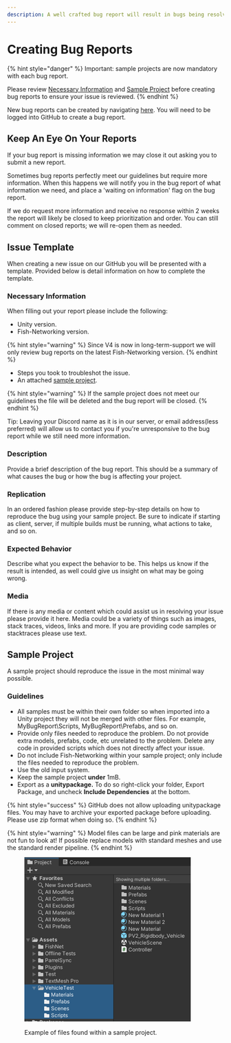 ```yaml
---
description: A well crafted bug report will result in bugs being resolved much quicker.
---
```


# Creating Bug Reports

{% hint style="danger" %}
Important: sample projects are now mandatory with each bug report.

Please review [Necessary Information](./#necessary-information) and [Sample Project](./#sample-project) before creating bug reports to ensure your issue is reviewed.
{% endhint %}

New bug reports can be created by navigating [here](https://github.com/FirstGearGames/FishNet/issues/new?assignees=\&labels=\&projects=\&template=bug_report.md\&title=). You will need to be logged into GitHub to create a bug report.

## Keep An Eye On Your Reports

If your bug report is missing information we may close it out asking you to submit a new report.

Sometimes bug reports perfectly meet our guidelines but require more information. When this happens we will notify you in the bug report of what information we need, and place a 'waiting on information' flag on the bug report.

If we do request more information and receive no response within 2 weeks the report will likely be closed to keep prioritization and order. You can still comment on closed reports; we will re-open them as needed.

## Issue Template

When creating a new issue on our GitHub you will be presented with a template. Provided below is detail information on how to complete the template.

### Necessary Information

When filling out your report please include the following:

* Unity version.
* Fish-Networking version.

{% hint style="warning" %}
Since V4 is now in long-term-support we will only review bug reports on the latest Fish-Networking version.
{% endhint %}

* Steps you took to troubleshot the issue.
* An attached [sample project](./#sample-project).

{% hint style="warning" %}
If the sample project does not meet our guidelines the file will be deleted and the bug report will be closed.
{% endhint %}

Tip: Leaving your Discord name as it is in our server, or email address(less preferred) will allow us to contact you if you're unresponsive to the bug report while we still need more information.

### Description

Provide a brief description of the bug report. This should be a summary of what causes the bug or how the bug is affecting your project.

### Replication

In an ordered fashion please provide step-by-step details on how to reproduce the bug using your sample project. Be sure to indicate if starting as client, server, if multiple builds must be running, what actions to take, and so on.

### Expected Behavior

Describe what you expect the behavior to be. This helps us know if the result is intended, as well could give us insight on what may be going wrong.

### Media

If there is any media or content which could assist us in resolving your issue please provide it here. Media could be a variety of things such as images, stack traces, videos, links and more. If you are providing code samples or stacktraces please use text.

## Sample Project

A sample project should reproduce the issue in the most minimal way possible.

### Guidelines

* All samples must be within their own folder so when imported into a Unity project they will not be merged with other files. For example, MyBugReport\Scripts, MyBugReport\Prefabs, and so on.
* Provide only files needed to reproduce the problem. Do not provide extra models, prefabs, code, etc unrelated to the problem. Delete any code in provided scripts which does not directly affect your issue.
* Do not include Fish-Networking within your sample project; only include the files needed to reproduce the problem.
* Use the old input system.
* Keep the sample project **under** 1mB.
* Export as a **unitypackage.** To do so right-click your folder, Export Package, and uncheck **Include Dependencies** at the bottom.

{% hint style="success" %}
GitHub does not allow uploading unitypackage files. You may have to archive your exported package before uploading. Please use zip format when doing so.
{% endhint %}

{% hint style="warning" %}
Model files can be large and pink materials are not fun to look at! If possible replace models with standard meshes and use the standard render pipeline.
{% endhint %}

<figure><img src="../../../.gitbook/assets/bug-report-files-to-export.png" alt=""><figcaption><p>Example of files found within a sample project.</p></figcaption></figure>
